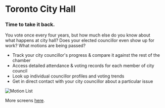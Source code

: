 # Toronto City Hall #
### Time to take it back. ###

You vote once every four years, but how much else do you know about what happens at city hall? Does your elected councillor even show up for work? What motions are being passed?

- Track your city councillor's progress & compare it against the rest of the chamber
- Access detailed attendance & voting records for each member of city council
- Look up individual councillor profiles and voting trends
- Get in direct contact with your city councillor about a particular issue

![Motion List](https://raw.githubusercontent.com/designcofounders/toronto-city-hall/master/screens/motion_list.png)

More screens [here](https://github.com/designcofounders/toronto-city-hall/tree/master/screens).
